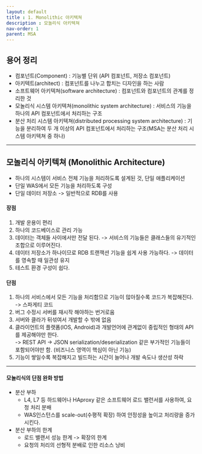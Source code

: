 ```yaml
---
layout: default
title : 1. Monolithic 아키텍쳐
description : 모놀리식 아키텍쳐
nav-order: 1
parent: MSA
---
```


## 용어 정리
* 컴포넌트(Component) : 기능별 단위 (API 컴포넌트, 저장소 컴포넌트)
* 아키텍트(architect) : 컴포넌트를 나누고 합치는 디자인을 하는 사람
* 소프트웨어 아키텍쳐(software architecture) : 컴포넌트와 컴포넌트의 관계를 정리한 것
* 모놀리식 시스템 아키텍쳐(monolithic system architecture) : 서비스의 기능을 하나의 API 컴포넌트에서 처리하는 구조
* 분산 처리 시스템 아키텍쳐(distributed processing system architecture) : 기능을 분리하여 두 개 이상의 API 컴포넌트에서 처리하는 구조(MSA는 분산 처리 시스템 아키텍쳐 중 하나)
---

## 모놀리식 아키텍쳐 (Monolithic Architecture)
* 하나의 시스템이 서비스 전체 기능을 처리하도록 설계된 것, 단일 애플리케이션
* 단일 WAS에서 모든 기능을 처리하도록 구성
* 단일 데이터 저장소 -> 일반적으로 RDB를 사용

#### 장점
1. 개발 운용이 편리
2. 하나의 코드베이스로 관리 가능
3. 데이터는 객체들 사이에서만 전달 된다. -> 서비스의 기능들은 클래스들의 유기적인 조합으로 이루어진다.
4. 데이터 저장소가 하나이므로 RDB 트랜잭션 기능을 쉽게 사용 가능하다. -> 데이터를 영속할 때 일관성 유지
5. 테스트 환경 구성이 쉽다.

#### 단점
1. 하나의 서비스에서 모든 기능을 처리함므로 기능이 많아질수록 코드가 복잡해진다. -> 스파게티 코드
2. 버그 수정시 서버를 재시작 해야하는 번거로움
3. 서버와 클라가 뒤섞여서 개발할 수 밖에 없음
4. 클라이언트의 플랫폼(IOS, Android)과 개발언어에 관계없이 중립적인 형태의 API를 제공해야만 한다. <br/>-> REST API -> JSON serialization/deserialization 같은 부가적인 기능들이 포함되어야만 함. (비즈니스 영역이 핵심이 아닌 기능)
5. 기능이 쌓일수록 복잡해지고 빌드하는 시간이 늘어나 개발 속도나 생산성 하락
---
#### 모놀리식의 단점 완화 방법
* 분산 부하 
  * L4, L7 등 하드웨어나 HAproxy 같은 소프트웨어 로드 밸런서를 사용하여, 요청 처리 분배
  * WAS인스턴스를 scale-out(수평적 확장) 하여 안정성을 높이고 처리량을 증가시킨다.
* 분산 부하의 한계
  * 로드 밸랜서 성능 한계 -> 확장의 한계
  * 요청의 처리의 선형적 분배로 인한 리소스 낭비